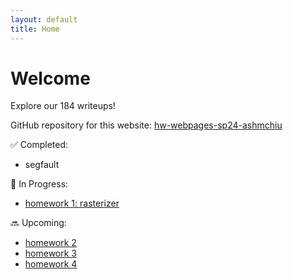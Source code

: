 ```yaml
---
layout: default
title: Home
---
```


# Welcome

Explore our 184 writeups!

GitHub repository for this website: [hw-webpages-sp24-ashmchiu](https://github.com/cal-cs184-student/hw-webpages-sp24-ashmchiu)

✅ Completed:
- segfault

🚧 In Progress:
- [homework 1: rasterizer](/hw-webpages-sp24-ashmchiu/hw1)

🔜 Upcoming:
- [homework 2](/hw-webpages-sp24-ashmchiu/hw2)
- [homework 3](/hw-webpages-sp24-ashmchiu/hw3)
- [homework 4](/hw-webpages-sp24-ashmchiu/hw4)